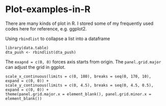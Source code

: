 # Plot-examples-in-R
There are many kinds of plot in R. I stored some of my
frequently used codes here for reference, e.g. ggplot2.


Using `rbindlist` to collapse a list into a dataframe
```{R}
library(data.table)
dta_push <- rbindlist(dta_push)
```

The `exapnd = c(0, 0)` forces axis starts from origin. The `panel.grid.major` can adjust the grid in ggplot.
```
scale_x_continuous(limits = c(0, 180), breaks = seq(0, 170, 10), expand = c(0, 0)) +
scale_y_continuous(limits = c(0, 4.5), breaks = seq(0, 4.5, 0.5), expand = c(0, 0)) +
theme(panel.grid.major.x = element_blank(), panel.grid.minor.x = element_blank())
```
